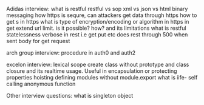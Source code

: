 Adidas interview:
what is restful
restful vs sop
xml vs json vs html
binary messaging
how https is sequre, can attackers get data through https
how to get s in https
what is type of encryption/encoding or algorithm in https
in get extend url limit. is it possible? how? and its limitations
what is restful statelessness
verbose in rest i.e get put etc
does rest through 500 when sent body for get request

arch group interview:
procedure in auth0 and auth2

excelon interview:
lexical scope
create class without prototype and class
closure and its realtime usage. Useful in encapsulation or protecting properties
hoisting
defining modules without module.export
what is iife- self calling anonymous function

Other interview questions:
what is singleton object
